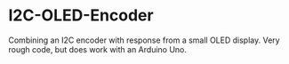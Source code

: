 # I2C-OLED-Encoder
Combining an I2C encoder with response from a small OLED display. Very rough code, but does work with an Arduino Uno.
